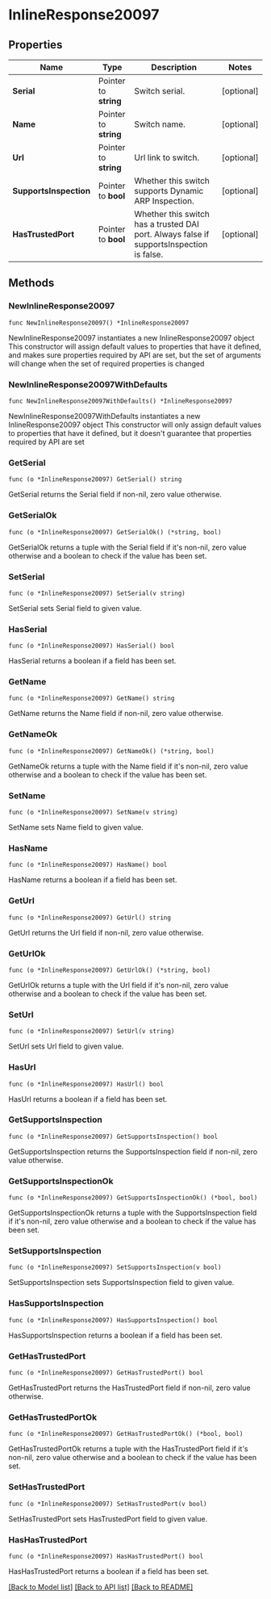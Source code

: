 # InlineResponse20097

## Properties

Name | Type | Description | Notes
------------ | ------------- | ------------- | -------------
**Serial** | Pointer to **string** | Switch serial. | [optional] 
**Name** | Pointer to **string** | Switch name. | [optional] 
**Url** | Pointer to **string** | Url link to switch. | [optional] 
**SupportsInspection** | Pointer to **bool** | Whether this switch supports Dynamic ARP Inspection. | [optional] 
**HasTrustedPort** | Pointer to **bool** | Whether this switch has a trusted DAI port. Always false if supportsInspection is false. | [optional] 

## Methods

### NewInlineResponse20097

`func NewInlineResponse20097() *InlineResponse20097`

NewInlineResponse20097 instantiates a new InlineResponse20097 object
This constructor will assign default values to properties that have it defined,
and makes sure properties required by API are set, but the set of arguments
will change when the set of required properties is changed

### NewInlineResponse20097WithDefaults

`func NewInlineResponse20097WithDefaults() *InlineResponse20097`

NewInlineResponse20097WithDefaults instantiates a new InlineResponse20097 object
This constructor will only assign default values to properties that have it defined,
but it doesn't guarantee that properties required by API are set

### GetSerial

`func (o *InlineResponse20097) GetSerial() string`

GetSerial returns the Serial field if non-nil, zero value otherwise.

### GetSerialOk

`func (o *InlineResponse20097) GetSerialOk() (*string, bool)`

GetSerialOk returns a tuple with the Serial field if it's non-nil, zero value otherwise
and a boolean to check if the value has been set.

### SetSerial

`func (o *InlineResponse20097) SetSerial(v string)`

SetSerial sets Serial field to given value.

### HasSerial

`func (o *InlineResponse20097) HasSerial() bool`

HasSerial returns a boolean if a field has been set.

### GetName

`func (o *InlineResponse20097) GetName() string`

GetName returns the Name field if non-nil, zero value otherwise.

### GetNameOk

`func (o *InlineResponse20097) GetNameOk() (*string, bool)`

GetNameOk returns a tuple with the Name field if it's non-nil, zero value otherwise
and a boolean to check if the value has been set.

### SetName

`func (o *InlineResponse20097) SetName(v string)`

SetName sets Name field to given value.

### HasName

`func (o *InlineResponse20097) HasName() bool`

HasName returns a boolean if a field has been set.

### GetUrl

`func (o *InlineResponse20097) GetUrl() string`

GetUrl returns the Url field if non-nil, zero value otherwise.

### GetUrlOk

`func (o *InlineResponse20097) GetUrlOk() (*string, bool)`

GetUrlOk returns a tuple with the Url field if it's non-nil, zero value otherwise
and a boolean to check if the value has been set.

### SetUrl

`func (o *InlineResponse20097) SetUrl(v string)`

SetUrl sets Url field to given value.

### HasUrl

`func (o *InlineResponse20097) HasUrl() bool`

HasUrl returns a boolean if a field has been set.

### GetSupportsInspection

`func (o *InlineResponse20097) GetSupportsInspection() bool`

GetSupportsInspection returns the SupportsInspection field if non-nil, zero value otherwise.

### GetSupportsInspectionOk

`func (o *InlineResponse20097) GetSupportsInspectionOk() (*bool, bool)`

GetSupportsInspectionOk returns a tuple with the SupportsInspection field if it's non-nil, zero value otherwise
and a boolean to check if the value has been set.

### SetSupportsInspection

`func (o *InlineResponse20097) SetSupportsInspection(v bool)`

SetSupportsInspection sets SupportsInspection field to given value.

### HasSupportsInspection

`func (o *InlineResponse20097) HasSupportsInspection() bool`

HasSupportsInspection returns a boolean if a field has been set.

### GetHasTrustedPort

`func (o *InlineResponse20097) GetHasTrustedPort() bool`

GetHasTrustedPort returns the HasTrustedPort field if non-nil, zero value otherwise.

### GetHasTrustedPortOk

`func (o *InlineResponse20097) GetHasTrustedPortOk() (*bool, bool)`

GetHasTrustedPortOk returns a tuple with the HasTrustedPort field if it's non-nil, zero value otherwise
and a boolean to check if the value has been set.

### SetHasTrustedPort

`func (o *InlineResponse20097) SetHasTrustedPort(v bool)`

SetHasTrustedPort sets HasTrustedPort field to given value.

### HasHasTrustedPort

`func (o *InlineResponse20097) HasHasTrustedPort() bool`

HasHasTrustedPort returns a boolean if a field has been set.


[[Back to Model list]](../README.md#documentation-for-models) [[Back to API list]](../README.md#documentation-for-api-endpoints) [[Back to README]](../README.md)


